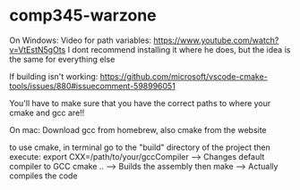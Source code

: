 # comp345-warzone
On Windows:
Video for path variables:
https://www.youtube.com/watch?v=VtEstN5gOts
I dont recommend installing it where he does, but the idea is the same for everything else


If building isn't working:
https://github.com/microsoft/vscode-cmake-tools/issues/880#issuecomment-598996051

You'll have to make sure that you have the correct paths to where your cmake and gcc are!!


On mac:
Download gcc from homebrew, also cmake from the website

to use cmake, in terminal go to the "build" directory of the project then execute:
    export CXX=/path/to/your/gccCompiler            --> Changes default compiler to GCC
    cmake ..                                        --> Builds the assembly
then
    make                                            --> Actually compiles the code

